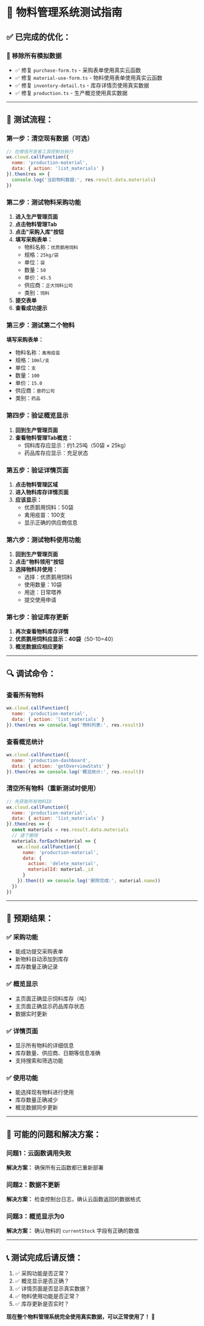 # 🧪 物料管理系统测试指南

## ✅ 已完成的优化：

### 🚀 **移除所有模拟数据**
- ✅ 修复 `purchase-form.ts` - 采购表单使用真实云函数
- ✅ 修复 `material-use-form.ts` - 物料使用表单使用真实云函数  
- ✅ 修复 `inventory-detail.ts` - 库存详情页使用真实数据
- ✅ 修复 `production.ts` - 生产概览使用真实数据

---

## 🧪 **测试流程：**

### 第一步：清空现有数据（可选）
```javascript
// 在微信开发者工具控制台执行
wx.cloud.callFunction({
  name: 'production-material',
  data: { action: 'list_materials' }
}).then(res => {
  console.log('当前物料数据:', res.result.data.materials)
})
```

### 第二步：测试物料采购功能
1. **进入生产管理页面**
2. **点击物料管理Tab**
3. **点击"采购入库"按钮**
4. **填写采购表单：**
   - 物料名称：`优质鹅用饲料`
   - 规格：`25kg/袋`
   - 单位：`袋`
   - 数量：`50`
   - 单价：`45.5`
   - 供应商：`正大饲料公司`
   - 类别：`饲料`
5. **提交表单**
6. **查看成功提示**

### 第三步：测试第二个物料
**填写采购表单：**
- 物料名称：`禽用疫苗`
- 规格：`10ml/支`
- 单位：`支`
- 数量：`100`
- 单价：`15.0`
- 供应商：`兽药公司`
- 类别：`药品`

### 第四步：验证概览显示
1. **回到生产管理页面**
2. **查看物料管理Tab概览：**
   - 饲料库存应显示：约1.25吨（50袋 × 25kg）
   - 药品库存应显示：充足状态

### 第五步：验证详情页面
1. **点击物料管理区域**
2. **进入物料库存详情页面**
3. **应该显示：**
   - 优质鹅用饲料：50袋
   - 禽用疫苗：100支
   - 显示正确的供应商信息

### 第六步：测试物料使用功能
1. **回到生产管理页面**
2. **点击"物料领用"按钮**
3. **选择物料并使用：**
   - 选择：优质鹅用饲料
   - 使用数量：10袋
   - 用途：日常喂养
   - 提交使用申请

### 第七步：验证库存更新
1. **再次查看物料库存详情**
2. **优质鹅用饲料应显示：40袋**（50-10=40）
3. **概览数据应相应更新**

---

## 🔍 **调试命令：**

### 查看所有物料
```javascript
wx.cloud.callFunction({
  name: 'production-material',
  data: { action: 'list_materials' }
}).then(res => console.log('物料列表:', res.result))
```

### 查看概览统计
```javascript
wx.cloud.callFunction({
  name: 'production-dashboard',
  data: { action: 'getOverviewStats' }
}).then(res => console.log('概览统计:', res.result))
```

### 清空所有物料（重新测试时使用）
```javascript
// 先获取所有物料ID
wx.cloud.callFunction({
  name: 'production-material',
  data: { action: 'list_materials' }
}).then(res => {
  const materials = res.result.data.materials
  // 逐个删除
  materials.forEach(material => {
    wx.cloud.callFunction({
      name: 'production-material',
      data: {
        action: 'delete_material',
        materialId: material._id
      }
    }).then(() => console.log('删除完成:', material.name))
  })
})
```

---

## 🎯 **预期结果：**

### ✅ **采购功能**
- 能成功提交采购表单
- 新物料自动添加到库存
- 库存数量正确记录

### ✅ **概览显示**
- 主页面正确显示饲料库存（吨）
- 主页面正确显示药品库存状态
- 数据实时更新

### ✅ **详情页面**
- 显示所有物料的详细信息
- 库存数量、供应商、日期等信息准确
- 支持搜索和筛选功能

### ✅ **使用功能**
- 能选择现有物料进行使用
- 库存数量正确减少
- 概览数据同步更新

---

## 🐛 **可能的问题和解决方案：**

### 问题1：云函数调用失败
**解决方案：** 确保所有云函数都已重新部署

### 问题2：数据不更新
**解决方案：** 检查控制台日志，确认云函数返回的数据格式

### 问题3：概览显示为0
**解决方案：** 确认物料的 `currentStock` 字段有正确的数值

---

## 📞 **测试完成后请反馈：**
1. ✅ 采购功能是否正常？
2. ✅ 概览显示是否正确？  
3. ✅ 详情页面是否显示真实数据？
4. ✅ 物料使用功能是否正常？
5. ✅ 库存更新是否实时？

**现在整个物料管理系统完全使用真实数据，可以正常使用了！** 🎉
